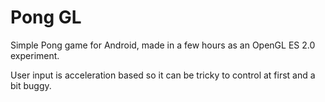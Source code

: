 # Pong GL

Simple Pong game for Android, made in a few hours as an OpenGL ES 2.0 experiment.

User input is acceleration based so it can be tricky to control at first and a bit buggy.